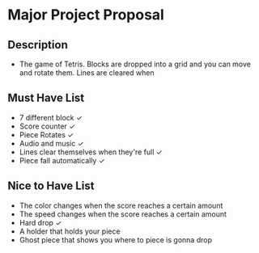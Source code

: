 # Major Project Proposal

## Description 
- The game of Tetris. Blocks are dropped into a grid and you can move and rotate them. Lines are cleared when 

## Must Have List
- 7 different block ✓
- Score counter ✓
- Piece Rotates ✓
- Audio and music ✓
- Lines clear themselves when they're full ✓
- Piece fall automatically ✓

## Nice to Have List
- The color changes when the score reaches a certain amount
- The speed changes when the score reaches a certain amount
- Hard drop ✓
- A holder that holds your piece
- Ghost piece that shows you where to piece is gonna drop